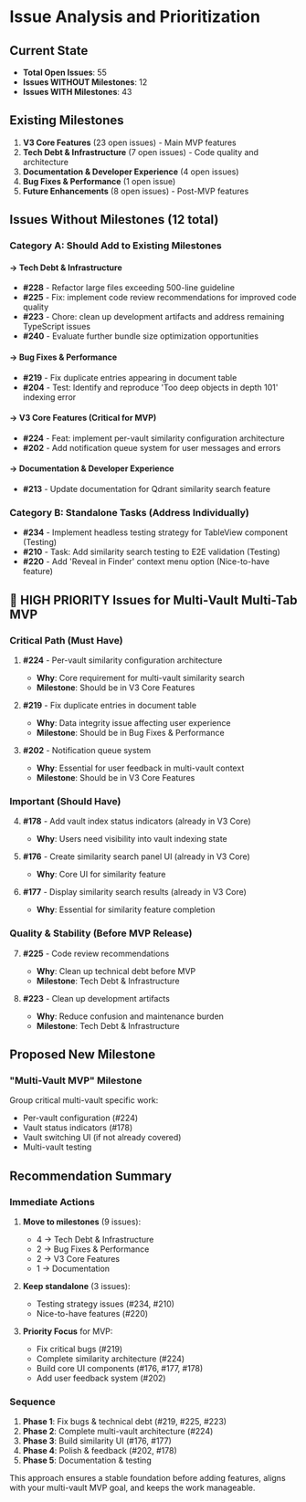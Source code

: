 # Issue Analysis and Prioritization

## Current State
- **Total Open Issues**: 55
- **Issues WITHOUT Milestones**: 12
- **Issues WITH Milestones**: 43

## Existing Milestones
1. **V3 Core Features** (23 open issues) - Main MVP features
2. **Tech Debt & Infrastructure** (7 open issues) - Code quality and architecture
3. **Documentation & Developer Experience** (4 open issues)
4. **Bug Fixes & Performance** (1 open issue)
5. **Future Enhancements** (8 open issues) - Post-MVP features

## Issues Without Milestones (12 total)

### Category A: Should Add to Existing Milestones

#### → Tech Debt & Infrastructure
- **#228** - Refactor large files exceeding 500-line guideline
- **#225** - Fix: implement code review recommendations for improved code quality  
- **#223** - Chore: clean up development artifacts and address remaining TypeScript issues
- **#240** - Evaluate further bundle size optimization opportunities

#### → Bug Fixes & Performance
- **#219** - Fix duplicate entries appearing in document table
- **#204** - Test: Identify and reproduce 'Too deep objects in depth 101' indexing error

#### → V3 Core Features (Critical for MVP)
- **#224** - Feat: implement per-vault similarity configuration architecture
- **#202** - Add notification queue system for user messages and errors

#### → Documentation & Developer Experience
- **#213** - Update documentation for Qdrant similarity search feature

### Category B: Standalone Tasks (Address Individually)
- **#234** - Implement headless testing strategy for TableView component (Testing)
- **#210** - Task: Add similarity search testing to E2E validation (Testing)
- **#220** - Add 'Reveal in Finder' context menu option (Nice-to-have feature)

## 🎯 HIGH PRIORITY Issues for Multi-Vault Multi-Tab MVP

### Critical Path (Must Have)
1. **#224** - Per-vault similarity configuration architecture 
   - **Why**: Core requirement for multi-vault similarity search
   - **Milestone**: Should be in V3 Core Features

2. **#219** - Fix duplicate entries in document table
   - **Why**: Data integrity issue affecting user experience
   - **Milestone**: Should be in Bug Fixes & Performance

3. **#202** - Notification queue system
   - **Why**: Essential for user feedback in multi-vault context
   - **Milestone**: Should be in V3 Core Features

### Important (Should Have)
4. **#178** - Add vault index status indicators (already in V3 Core)
   - **Why**: Users need visibility into vault indexing state

5. **#176** - Create similarity search panel UI (already in V3 Core)
   - **Why**: Core UI for similarity feature

6. **#177** - Display similarity search results (already in V3 Core)
   - **Why**: Essential for similarity feature completion

### Quality & Stability (Before MVP Release)
7. **#225** - Code review recommendations
   - **Why**: Clean up technical debt before MVP
   - **Milestone**: Tech Debt & Infrastructure

8. **#223** - Clean up development artifacts
   - **Why**: Reduce confusion and maintenance burden
   - **Milestone**: Tech Debt & Infrastructure

## Proposed New Milestone

### "Multi-Vault MVP" Milestone
Group critical multi-vault specific work:
- Per-vault configuration (#224)
- Vault status indicators (#178)
- Vault switching UI (if not already covered)
- Multi-vault testing

## Recommendation Summary

### Immediate Actions
1. **Move to milestones** (9 issues):
   - 4 → Tech Debt & Infrastructure
   - 2 → Bug Fixes & Performance  
   - 2 → V3 Core Features
   - 1 → Documentation

2. **Keep standalone** (3 issues):
   - Testing strategy issues (#234, #210)
   - Nice-to-have features (#220)

3. **Priority Focus** for MVP:
   - Fix critical bugs (#219)
   - Complete similarity architecture (#224)
   - Build core UI components (#176, #177, #178)
   - Add user feedback system (#202)

### Sequence
1. **Phase 1**: Fix bugs & technical debt (#219, #225, #223)
2. **Phase 2**: Complete multi-vault architecture (#224)
3. **Phase 3**: Build similarity UI (#176, #177)
4. **Phase 4**: Polish & feedback (#202, #178)
5. **Phase 5**: Documentation & testing

This approach ensures a stable foundation before adding features, aligns with your multi-vault MVP goal, and keeps the work manageable.